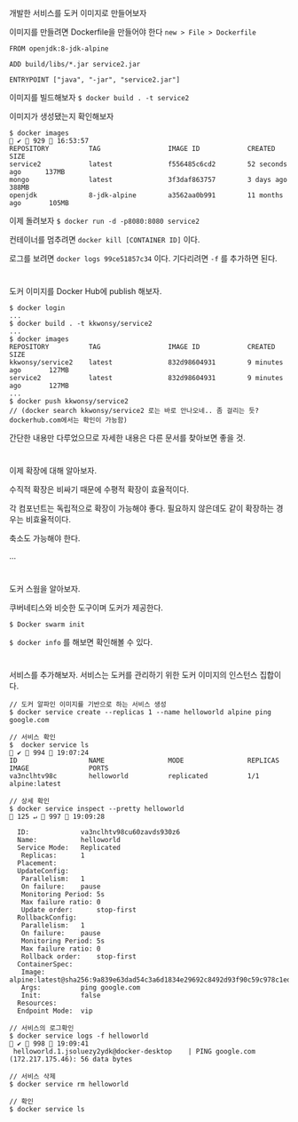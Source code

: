 
개발한 서비스를 도커 이미지로 만들어보자

이미지를 만들려면 Dockerfile을 만들어야 한다
`new > File > Dockerfile`

```
FROM openjdk:8-jdk-alpine

ADD build/libs/*.jar service2.jar 

ENTRYPOINT ["java", "-jar", "service2.jar"]
```

이미지를 빌드해보자
`$ docker build . -t service2`


이미지가 생성됐는지 확인해보자 
```
$ docker images                                                                                              ✔  929  16:53:57
REPOSITORY          TAG                 IMAGE ID            CREATED             SIZE
service2            latest              f556485c6cd2        52 seconds ago      137MB
mongo               latest              3f3daf863757        3 days ago          388MB
openjdk             8-jdk-alpine        a3562aa0b991        11 months ago       105MB
```

이제 돌려보자
`$ docker run -d -p8080:8080 service2`

컨테이너를 멈추려면 `docker kill [CONTAINER ID]` 이다.

로그를 보려면 `docker logs 99ce51857c34` 이다. 기다리려면 `-f` 를 추가하면 된다. 

#

도커 이미지를 Docker Hub에 publish 해보자.

```
$ docker login
...
$ docker build . -t kkwonsy/service2
...
$ docker images
REPOSITORY          TAG                 IMAGE ID            CREATED             SIZE
kkwonsy/service2    latest              832d98604931        9 minutes ago       127MB
service2            latest              832d98604931        9 minutes ago       127MB
...
$ docker push kkwonsy/service2
// (docker search kkwonsy/service2 로는 바로 안나오네.. 좀 걸리는 듯? dockerhub.com에서는 확인이 가능함)
```
간단한 내용만 다루었으므로 자세한 내용은 다른 문서를 찾아보면 좋을 것. 

#
이제 확장에 대해 알아보자. 

수직적 확장은 비싸기 때문에 수평적 확장이 효율적이다. 

각 컴포넌트는 독립적으로 확장이 가능해야 좋다. 필요하지 않은데도 같이 확장하는 경우는 비효율적이다.  

축소도 가능해야 한다. 

...

#

도커 스웜을 알아보자. 

쿠버네티스와 비슷한 도구이며 도커가 제공한다. 

`$ Docker swarm init`

`$ docker info` 를 해보면 확인해볼 수 있다. 
#

서비스를 추가해보자. 서비스는 도커를 관리하기 위한 도커 이미지의 인스턴스 집합이다.

```
// 도커 알파인 이미지를 기반으로 하는 서비스 생성
$ docker service create --replicas 1 --name helloworld alpine ping google.com

// 서비스 확인
$  docker service ls                                                                                         ✔  994  19:07:24
ID                  NAME                MODE                REPLICAS            IMAGE               PORTS
va3nclhtv98c        helloworld          replicated          1/1                 alpine:latest

// 상세 확인
$ docker service inspect --pretty helloworld                                                            125 ↵  997  19:09:28
  
  ID:             va3nclhtv98cu60zavds930z6
  Name:           helloworld
  Service Mode:   Replicated
   Replicas:      1
  Placement:
  UpdateConfig:
   Parallelism:   1
   On failure:    pause
   Monitoring Period: 5s
   Max failure ratio: 0
   Update order:      stop-first
  RollbackConfig:
   Parallelism:   1
   On failure:    pause
   Monitoring Period: 5s
   Max failure ratio: 0
   Rollback order:    stop-first
  ContainerSpec:
   Image:         alpine:latest@sha256:9a839e63dad54c3a6d1834e29692c8492d93f90c59c978c1ed79109ea4fb9a54
   Args:          ping google.com 
   Init:          false
  Resources:
  Endpoint Mode:  vip    
```

```
// 서비스의 로그확인
$ docker service logs -f helloworld                                                                         ✔  998  19:09:41
 helloworld.1.jsoluezy2ydk@docker-desktop    | PING google.com (172.217.175.46): 56 data bytes

// 서비스 삭제
$ docker service rm helloworld

// 확인
$ docker service ls
```
#








